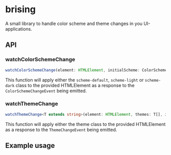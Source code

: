 # brising

A small library to handle color scheme and theme changes in you UI-applications.

## API

### watchColorSchemeChange

```ts
watchColorSchemeChange(element: HTMLElement, initialScheme: ColorScheme = "default")
```

This function will apply either the `scheme-default`, `scheme-light` or `scheme-dark` class to the provided HTMLElement as a response to the `ColorSchemeChangeEvent` being emitted.

### watchThemeChange

```ts
watchThemeChange<T extends string>(element: HTMLElement, themes: T[], initialTheme?: T)
```

This function will apply either the theme  class to the provided HTMLElement as a response to the `ThemeChangeEvent` being emitted.

## Example usage